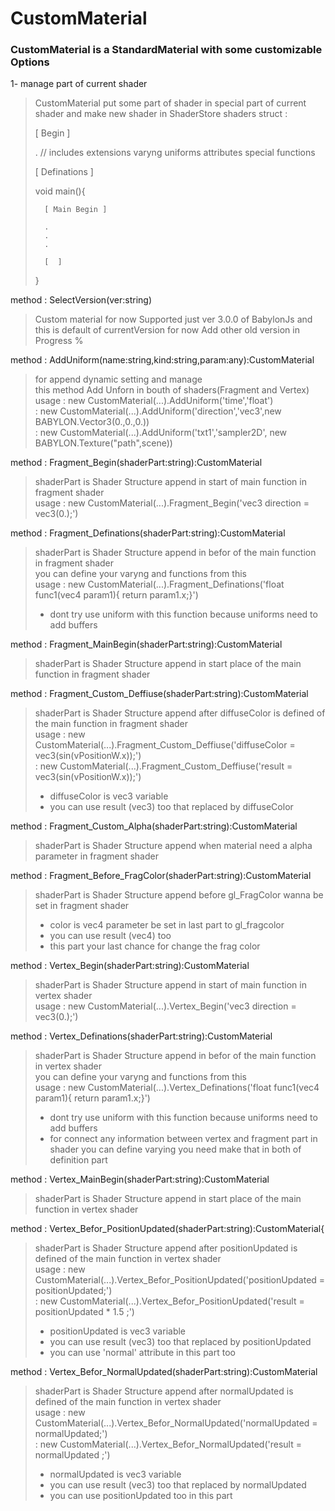 
CustomMaterial
==============

### CustomMaterial is a StandardMaterial with some customizable Options 
1- manage part of current shader
> CustomMaterial put some part of shader in special part of current shader and make new shader in ShaderStore 
 > shaders struct  :
 >
 >   [ Begin ]
 >
 >   . // includes  extensions  varyng uniforms attributes  special functions 
 >  
 >   [ Definations ]
 >
 >   void main(){
 >   
 >       [ Main Begin ]  
 >  
 >       .
 >       .
 >       .
 >  
 >       [  ]
 >   
 >   }  



method : SelectVersion(ver:string) 
> Custom material for now Supported just ver 3.0.0 of BabylonJs and this is default of currentVersion for now
> Add other old version in Progress %
  
  
method : AddUniform(name:string,kind:string,param:any):CustomMaterial 
> for append dynamic setting and manage </br>
> this method Add Unforn in bouth of shaders(Fragment and Vertex) </br>
> usage : new CustomMaterial(...).AddUniform('time','float') </br>
>       : new CustomMaterial(...).AddUniform('direction','vec3',new BABYLON.Vector3(0.,0.,0.)) </br>
>       : new CustomMaterial(...).AddUniform('txt1','sampler2D', new BABYLON.Texture("path",scene))  


method : Fragment_Begin(shaderPart:string):CustomMaterial 
> shaderPart is Shader Structure append in start of main function in fragment shader </br>
> usage :  new CustomMaterial(...).Fragment_Begin('vec3 direction = vec3(0.);') 


method : Fragment_Definations(shaderPart:string):CustomMaterial
> shaderPart is Shader Structure append in befor of the main function in fragment shader </br>
> you can define your varyng and functions from this  </br>
> usage :  new CustomMaterial(...).Fragment_Definations('float func1(vec4 param1){ return param1.x;}')  </br>
> * dont try use uniform with this function because uniforms need to add buffers


method : Fragment_MainBegin(shaderPart:string):CustomMaterial 
> shaderPart is Shader Structure append in start place of the main function in fragment shader 


method : Fragment_Custom_Deffiuse(shaderPart:string):CustomMaterial 
> shaderPart is Shader Structure append after diffuseColor is defined of the main function in fragment shader </br>
> usage : new CustomMaterial(...).Fragment_Custom_Deffiuse('diffuseColor = vec3(sin(vPositionW.x));')  </br>
>       : new CustomMaterial(...).Fragment_Custom_Deffiuse('result = vec3(sin(vPositionW.x));')  </br>
> * diffuseColor is vec3 variable </br>
> * you can use result (vec3) too that replaced by diffuseColor


method : Fragment_Custom_Alpha(shaderPart:string):CustomMaterial 
> shaderPart is Shader Structure append when material need a alpha parameter in fragment shader </br>


method : Fragment_Before_FragColor(shaderPart:string):CustomMaterial 
> shaderPart is Shader Structure append before gl_FragColor wanna be set in fragment shader </br>
> * color is vec4 parameter be set in last part to gl_fragcolor
> * you can use result (vec4) too
> * this part your last chance for change the frag color


method : Vertex_Begin(shaderPart:string):CustomMaterial
> shaderPart is Shader Structure append in start of main function in vertex shader </br>
> usage :  new CustomMaterial(...).Vertex_Begin('vec3 direction = vec3(0.);') 


method : Vertex_Definations(shaderPart:string):CustomMaterial 
> shaderPart is Shader Structure append in befor of the main function in vertex shader </br>
> you can define your varyng and functions from this  </br>
> usage :  new CustomMaterial(...).Vertex_Definations('float func1(vec4 param1){ return param1.x;}')  </br>
> * dont try use uniform with this function because uniforms need to add buffers </br>
> * for connect any information between vertex and fragment part in shader you can define varying you need make that in both of definition part


method :  Vertex_MainBegin(shaderPart:string):CustomMaterial 
> shaderPart is Shader Structure append in start place of the main function in vertex shader 


method : Vertex_Befor_PositionUpdated(shaderPart:string):CustomMaterial{        
> shaderPart is Shader Structure append after positionUpdated is defined of the main function in vertex shader </br>
> usage : new CustomMaterial(...).Vertex_Befor_PositionUpdated('positionUpdated = positionUpdated;')  </br>
>       : new CustomMaterial(...).Vertex_Befor_PositionUpdated('result = positionUpdated * 1.5 ;')  </br>
> * positionUpdated is vec3 variable </br>
> * you can use result (vec3) too that replaced by positionUpdated
> * you can use 'normal' attribute in this part too
 
method : Vertex_Befor_NormalUpdated(shaderPart:string):CustomMaterial
> shaderPart is Shader Structure append after normalUpdated is defined of the main function in vertex shader </br>
> usage : new CustomMaterial(...).Vertex_Befor_NormalUpdated('normalUpdated = normalUpdated;')  </br>
>       : new CustomMaterial(...).Vertex_Befor_NormalUpdated('result = normalUpdated   ;')  </br>
> * normalUpdated is vec3 variable </br>
> * you can use result (vec3) too that replaced by normalUpdated
> * you can use positionUpdated too in this part
           
